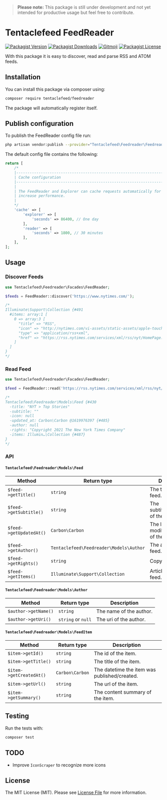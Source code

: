 > **Please note:** This package is still under development and not yet intended for productive usage but feel free to contribute.

# Tentaclefeed FeedReader

[![Packagist Version](https://img.shields.io/packagist/v/tentaclefeed/feedreader?style=flat-square)][packagist]
[![Packagist Downloads](https://img.shields.io/packagist/dt/tentaclefeed/feedreader?style=flat-square)][packagist]
[![Gitmoji](https://img.shields.io/badge/gitmoji-%20😜%20😍-FFDD67.svg?style=flat-square)](https://gitmoji.dev)
[![Packagist License](https://img.shields.io/packagist/l/tentaclefeed/feedreader?style=flat-square)][packagist]

With this package it is easy to discover, read and parse RSS and ATOM feeds.

## Installation

You can install this package via composer using:

```bash
composer require tentaclefeed/feedreader
```

The package will automatically register itself.

## Publish configuration

To publish the FeedReader config file run:

```bash
php artisan vendor:publish --provider="Tentaclefeed\Feedreader\FeedreaderServiceProvider" --tag="config"
```

The default config file contains the following:

```php
return [
    /*
    |--------------------------------------------------------------------------
    | Cache configuration
    |--------------------------------------------------------------------------
    |
    | The FeedReader and Explorer can cache requests automatically for you to
    | increase performance.
    |
    */
    'cache' => [
        'explorer' => [
            'seconds' => 86400, // One day
        ],
        'reader' => [
            'seconds' => 1800, // 30 minutes
        ],
    ],
];
```

## Usage

### Discover Feeds

```php
use Tentaclefeed\Feedreader\Facades\FeedReader;

$feeds = FeedReader::discover('https://www.nytimes.com/');

/*
Illuminate\Support\Collection {#491
  #items: array:1 [
    0 => array:3 [
      "title" => "RSS",
      "icon" => "http://nytimes.com/vi-assets/static-assets/apple-touch-icon-28865b72953380a40aa43318108876cb.png"
      "type" => "application/rss+xml",
      "href" => "https://rss.nytimes.com/services/xml/rss/nyt/HomePage.xml"
    ]
  ]
}
*/
```

### Read Feed

```php
use Tentaclefeed\Feedreader\Facades\FeedReader;

$feed = FeedReader::read('https://rss.nytimes.com/services/xml/rss/nyt/HomePage.xml');

/* 
Tentaclefeed\Feedreader\Models\Feed {#430
  -title: "NYT > Top Stories"
  -subtitle: ""
  -icon: null
  -updated_at: Carbon\Carbon @1619976397 {#485}
  -author: null
  -rights: "Copyright 2021 The New York Times Company"
  -items: Illumin…\Collection {#487}
}
*/
```

### API

#### `Tentaclefeed\Feedreader\Models\Feed`

| Method | Return type | Description |
|--------|-------------|-------------|
| `$feed->getTitle()` | `string` | The title of the feed. |
| `$feed->getSubtitle()` | `string` | The subtitle/description of the feed. |
| `$feed->getUpdatedAt()` | `Carbon\Carbon` | The last modification date of the feed. |
| `$feed->getAuthor()` | `Tentaclefeed\Feedreader\Models\Author` | The author of the feed. |
| `$feed->getRights()` | `string` | Copyright notices. |
| `$feed->getItems()` | `Illuminate\Support\Collection` | Articles from the feed. |

#### `Tentaclefeed\Feedreader\Models\Author`

| Method | Return type | Description |
|--------|-------------|-------------|
| `$author->getName()` | `string` | The name of the author. |
| `$author->getUri()` | `string` or `null` | The uri of the author. |

#### `Tentaclefeed\Feedreader\Models\FeedItem`

| Method | Return type | Description |
|--------|-------------|-------------|
| `$item->getId()` | `string` | The id of the item. |
| `$item->getTitle()` | `string` | The title of the item. |
| `$item->getCreatedAt()` | `Carbon\Carbon` | The datetime the item was published/created. |
| `$item->getUrl()` | `string` | The url of the item. |
| `$item->getSummary()` | `string` | The content summary of the item. |

## Testing

Run the tests with:

```bash
composer test
```

## TODO

- Improve `IconScraper` to recognize more icons

## License

The MIT License (MIT). Please see [License File](LICENSE) for more information.

[packagist]: https://packagist.org/packages/tentaclefeed/feedreader
